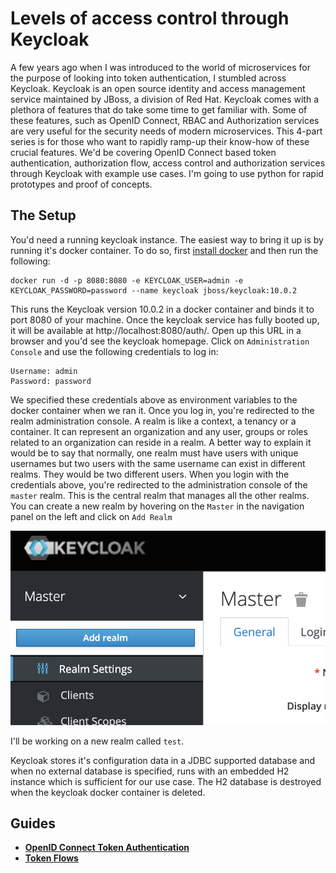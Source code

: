 # Levels of access control through Keycloak

A few years ago when I was introduced to the world of microservices for the purpose of looking into token authentication, I stumbled across Keycloak. Keycloak is an open source identity and access management service maintained by JBoss, a division of Red Hat. Keycloak comes with a plethora of features that do take some time to get familiar with. Some of these features, such as OpenID Connect, RBAC and Authorization services are very useful for the security needs of modern microservices. This 4-part series is for those who want to rapidly ramp-up their know-how of these crucial features. We'd be covering OpenID Connect based token authentication, authorization flow, access control and authorization services through Keycloak with example use cases. I'm going to use python for rapid prototypes and proof of concepts. 

## The Setup

You'd need a running keycloak instance. The easiest way to bring it up is by running it's docker container. To do so, first [install docker](https://docs.docker.com/engine/install/) and then run the following:

```
docker run -d -p 8080:8080 -e KEYCLOAK_USER=admin -e KEYCLOAK_PASSWORD=password --name keycloak jboss/keycloak:10.0.2
```

This runs the Keycloak version 10.0.2 in a docker container and binds it to port 8080 of your machine. Once the keycloak service has fully booted up, it will be available at http://localhost:8080/auth/. Open up this URL in a browser and you'd see the keycloak homepage. Click on `Administration Console` and use the following credentials to log in:

```
Username: admin
Password: password
```

We specified these credentials above as environment variables to the docker container when we ran it. Once you log in, you're redirected to the realm administration console. A realm is like a context, a tenancy or a container. It can represent an organization and any user, groups or roles related to an organization can reside in a realm. A better way to explain it would be to say that normally, one realm must have users with unique usernames but two users with the same username can exist in different realms. They would be two different users. When you login with the credentials above, you're redirected to the administration console of the `master` realm. This is the central realm that manages all the other realms. You can create a new realm by hovering on the `Master` in the navigation panel on the left and click on `Add Realm`

![Add Realm](static/add-realm.png)

I'll be working on a new realm called `test`.

Keycloak stores it's configuration data in a JDBC supported database and when no external database is specified, runs with an embedded H2 instance which is sufficient for our use case. The H2 database is destroyed when the keycloak docker container is deleted. 

## Guides

* **[OpenID Connect Token Authentication](token-auth.md)**
* **[Token Flows](flows.md)**